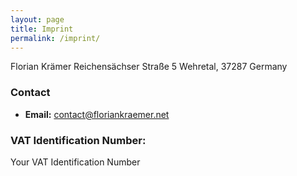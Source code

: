 ```yaml
---
layout: page
title: Imprint
permalink: /imprint/
---
```


Florian Krämer
Reichensächser Straße 5
Wehretal, 37287
Germany

### Contact

- **Email:** contact@floriankraemer.net

### VAT Identification Number:

Your VAT Identification Number
